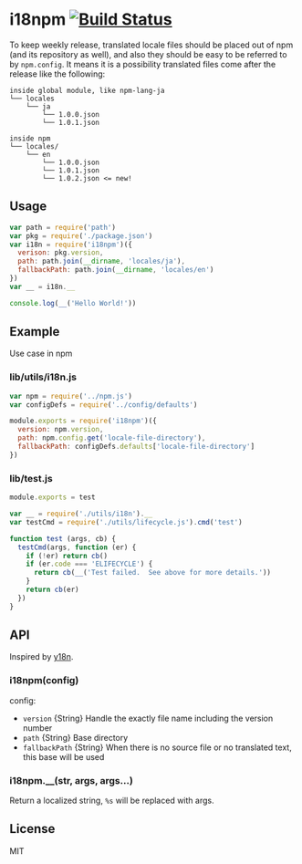 # i18npm [![Build Status](https://travis-ci.org/watilde/i18npm.svg?branch=master)](https://travis-ci.org/watilde/i18npm)
To keep weekly release, translated locale files should be placed out of npm (and its repository as well), and also they should be easy to be referred to by `npm.config`. It means it is a possibility translated files come after the release like the following:

```
inside global module, like npm-lang-ja
└── locales
    └── ja
        └── 1.0.0.json
        └── 1.0.1.json

inside npm
└── locales/
    └── en
        └── 1.0.0.json
        └── 1.0.1.json
        └── 1.0.2.json <= new!
```

## Usage
```js
var path = require('path')
var pkg = require('./package.json')
var i18n = require('i18npm')({
  verison: pkg.version,
  path: path.join(__dirname, 'locales/ja'),
  fallbackPath: path.join(__dirname, 'locales/en')
})
var __ = i18n.__

console.log(__('Hello World!'))
```

## Example
Use case in npm

### lib/utils/i18n.js
```js
var npm = require('../npm.js')
var configDefs = require('../config/defaults')

module.exports = require('i18npm')({
  version: npm.version,
  path: npm.config.get('locale-file-directory'),
  fallbackPath: configDefs.defaults['locale-file-directory']
})
```

### lib/test.js
```js
module.exports = test

var __ = require('./utils/i18n').__
var testCmd = require('./utils/lifecycle.js').cmd('test')

function test (args, cb) {
  testCmd(args, function (er) {
    if (!er) return cb()
    if (er.code === 'ELIFECYCLE') {
      return cb(__('Test failed.  See above for more details.'))
    }
    return cb(er)
  })
}
```

## API
Inspired by [y18n](https://www.npmjs.com/package/y18n).

### i18npm(config)
config:
+ `version` {String} Handle the exactly file name including the version number
+ `path` {String} Base directory
+ `fallbackPath` {String} When there is no source file or no translated text, this base will be used

### i18npm.__(str, args, args...)
Return a localized string, `%s` will be replaced with args.

## License
MIT
